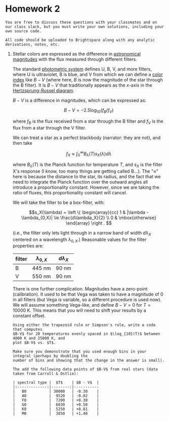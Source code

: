 # Homework 2

```{note}
You are free to discuss these questions with your classmates and on
our class slack, but you must write your own solutions, including your
own source code.

All code should be uploaded to Brightspace along with any analytic
derivations, notes, etc.
```

1. Stellar colors are expressed as the difference in [astronomical
   magnitudes](https://en.wikipedia.org/wiki/Magnitude_(astronomy))
   with the flux measured through different filters.

   The standard [photometric system](https://en.wikipedia.org/wiki/Photometric_system)
   defines U, B, V, and more filters, where U is ultraviolet, B is blue, and V
   from which we can define a [color index](https://en.wikipedia.org/wiki/Color_index)
   like $B-V$ (where here, $B$ is now the magnitude of the star through the B filter).
   It is $B-V$ that traditionally appears as the $x$-axis in the
   [Hertzsprung-Russel diagram](
   https://en.wikipedia.org/wiki/Hertzsprung%E2%80%93Russell_diagram).

   $B-V$ is a difference in magnitudes, which can be expressed as:

   $$B - V = -2.5 \log_{10}(f_B/f_V)$$

   where $f_B$ is the flux received from a star through the B filter and $f_V$
   is the flux from a star through the V filter.

   We can treat a star as a perfect blackbody (narrator: they are not), and then
   take

   $$f_X \approx \int_0^\infty B_\lambda(T) s_X(\lambda) d\lambda$$

   where $B_\lambda(T)$ is the Planck function for temperature $T$, and $s_X$ is the filter X's response
   (I know, too many things are getting called B...).
   The "$\approx$" here is because the distance to the star, its radius, and the fact that we need to
   integrate the Planck function over the outward angles all introduce a proportionality constant.  However, since
   we are taking the ratio of fluxes, this proportionality constant will cancel.
   
   We will take the filter to be a box-filter, with:

   $$s_X(\lambda) = \left \{ \begin{array}{cc} 1 & |\lambda - \lambda_{0,X}| \le  \frac{d\lambda_X}{2} \\
                                               0 & \mbox{otherwise} \end{array} \right . $$

   (i.e., the filter only lets light through in a narrow band of width $d\lambda_X$
   centered on a wavelength $\lambda_{0,X}$.)  Reasonable values for the filter properties
   are:

   | filter   | $\lambda_{0,X}$  | $d\lambda_{X}$  |
   |----------|------------------|-----------------|
   |  B       |    445 nm        |     90 nm       |
   |  V       |    550 nm        |     90 nm       |
   

   There is one further complication.  Magnitudes have a zero-point (calibration).  It used to be
   that Vega was taken to have a magnitude of 0 in all filters (but Vega is variable, so a different
   procedure is used now).  We will assume something Vega-like, and define $B - V = 0$ for $T = 10000~\mathrm{K}$.
   This means that you will need to shift your results by a constant offset.
   
   ```{admonition} Your task
   Using either the trapezoid rule or Simpson's rule, write a code that computes
   $B-V$ for 20 temperatures evenly spaced in $\log_{10}(T)$ between 4000 K and 25000 K, and
   plot $B-V$ vs. $T$.

   Make sure you demonstrate that you used enough bins in your integral (perhaps by doubling the
   number of bins and showing that the change in the answer is small).
   
   The add the following data points of $B-V$ from real stars (data taken from Carroll & Ostlie):

   | spectral type |  $T$    | $B - V$  |
   |:-------------:|--------:|-----------
   |   B0          | 30000   | -0.30    |
   |   A0          |  9520   | -0.02    |
   |   F0          |  7200   | +0.30    |
   |   G0          |  6030   | +0.58    |
   |   K0          |  5250   | +0.81    |
   |   M0          |  3850   | +1.40    |
   
   